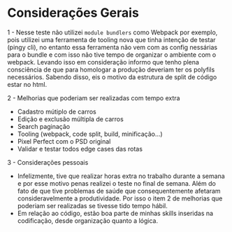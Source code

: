 # Considerações Gerais

1 - Nesse teste não utilizei `module bundlers` como Webpack por exemplo, pois utilizei uma ferramenta de tooling nova que tinha intenção de testar (pingy cli), no entanto essa ferramenta não vem com as config nessárias para o bundle e com isso não tive tempo de organizar o ambiente com o webpack.
Levando isso em consideração informo que tenho plena consciência de que para homologar a produção deveriam ter os polyfils necessários.
Sabendo disso, eis o motivo da estrutura de split de código estar no html.

2 - Melhorias que poderiam ser realizadas com tempo extra

- Cadastro mútiplo de carros
- Edição e exclusão múltipla de carros
- Search paginação
- Tooling (webpack, code split, build, minificação...)
- Pixel Perfect com o PSD original
- Validar e testar todos edge cases das rotas

3 - Considerações pessoais

- Infelizmente, tive que realizar horas extra no trabalho durante a semana e por esse motivo penas realizei o teste no final de semana. Além do fato de que tive problemas de saúde que consequentemente afetaram consideravelmente a produtividade.
Por isso o item 2 de melhorias que poderiam ser realizadas se tivesse tido tempo hábil.
- Em relação ao código, estão boa parte de minhas skills inseridas na codificação, desde organização quanto a lógica.

 
  
